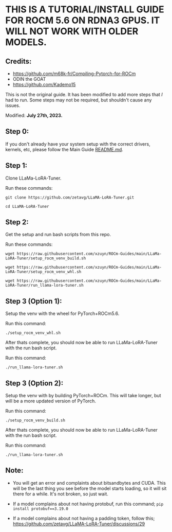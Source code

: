 # THIS IS A TUTORIAL/INSTALL GUIDE FOR ROCM 5.6 ON RDNA3 GPUS. IT WILL NOT WORK WITH OLDER MODELS.
## Credits:
- https://github.com/m68k-fr/Compiling-Pytorch-for-ROCm
- ODIN the GOAT
- https://github.com/Kademo15

This is not the original guide. It has been modified to add more steps that *I* had to run. Some steps may not be required, but shouldn't cause any issues.

Modified: **July 27th, 2023.**

## Step 0:
If you don't already have your system setup with the correct drivers, kernels, etc, please follow the Main Guide [README.md](https://github.com/xzuyn/ROCm-Guides/).

## Step 1:
Clone LLaMa-LoRA-Tuner.

Run these commands:

`git clone https://github.com/zetavg/LLaMA-LoRA-Tuner.git`

`cd LLaMA-LoRA-Tuner`

## Step 2:
Get the setup and run bash scripts from this repo.

Run these commands:

`wget https://raw.githubusercontent.com/xzuyn/ROCm-Guides/main/LLaMa-LoRA-Tuner/setup_rocm_venv_build.sh`

`wget https://raw.githubusercontent.com/xzuyn/ROCm-Guides/main/LLaMa-LoRA-Tuner/setup_rocm_venv_whl.sh`

`wget https://raw.githubusercontent.com/xzuyn/ROCm-Guides/main/LLaMa-LoRA-Tuner/run_llama-lora-tuner.sh`

## Step 3 (Option 1):
Setup the venv with the wheel for PyTorch+ROCm5.6.

Run this command:

`./setup_rocm_venv_whl.sh`

After thats complete, you should now be able to run LLaMa-LoRA-Tuner with the run bash script.

Run this command:

`./run_llama-lora-tuner.sh`

## Step 3 (Option 2):
Setup the venv with by building PyTorch+ROCm. This will take longer, but will be a more updated version of PyTorch.

Run this command:

`./setup_rocm_venv_build.sh`

After thats complete, you should now be able to run LLaMa-LoRA-Tuner with the run bash script.

Run this command:

`./run_llama-lora-tuner.sh`

## Note:
- You will get an error and complaints about bitsandbytes and CUDA. This will be the last thing you see before the model starts loading, so it will sit there for a while. It's not broken, so just wait.

- If a model complains about not having protobuf, run this command; `pip install protobuf==3.19.0`

- If a model complains about not having a padding token, follow this; https://github.com/zetavg/LLaMA-LoRA-Tuner/discussions/29
